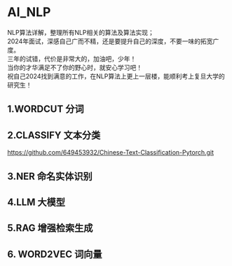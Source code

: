 # AI_NLP
NLP算法详解，整理所有NLP相关的算法及算法实现；  
2024年面试，深感自己广而不精，还是要提升自己的深度，不要一味的拓宽广度。  
三年的试错，代价是非常大的，加油吧，少年！  
当你的才华满足不了你的野心时，就安心学习吧！  
祝自己2024找到满意的工作，在NLP算法上更上一层楼，能顺利考上复旦大学的研究生！
## 1.WORDCUT 分词

## 2.CLASSIFY 文本分类
https://github.com/649453932/Chinese-Text-Classification-Pytorch.git

## 3.NER 命名实体识别

## 4.LLM 大模型

## 5.RAG 增强检索生成

## 6. WORD2VEC 词向量
